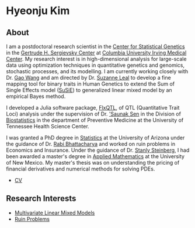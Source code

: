 <!-- ---
layout: page
title: My personal page
tagline: Hyeonju Kim
--- -->

# Hyeonju Kim

## About

I am a postdoctoral research scientist in the [Center for Statistical Genetics](http://statgen.us/Main_Page) in the [Gertrude H. Sergievsky Center](https://www.neurology.columbia.edu/research/research-programs-and-partners/gertrude-h-sergievsky-center) at [Columbia University Irving Medical Center](https://www.cuimc.columbia.edu).  My research interest is in high-dimensional analysis for large-scale data using optimization
techniques in quantitative genetics and genomics, stochastic processes, and its modelling. I am currently working closely with Dr. [Gao Wang](https://www.tigerwang.org) and am directed by Dr. [Suzanne Leal](http://statgen.us/Suzanne_M_Leal_PhD) to develop a fine mapping tool for binary traits in Human Genetics to extend the Sum of Single Effects model ([SuSiE](https://doi.org/10.1111/rssb.12388)) to generalized linear mixed model by an empirical Bayes method.

I developed a Julia software package, [FlxQTL](https://github.com/senresearch/FlxQTL.jl), of QTL (Quantitative Trait Loci) analysis under the supervision of Dr. [\'Saunak Sen](http://senresearch.org/) in the Division of [Biostatistics](https://www.uthsc.edu/preventive-medicine/biostatistics.php) 
in the department of Preventive Medicine at the University 
of Tennessee Health Science Center.  

I was granted a PhD degree in [Statistics](https://statistics.arizona.edu/) at the University of Arizona under the guidance of 
Dr. [Rabi Bhattacharya](https://en.wikipedia.org/wiki/Rabi_Bhattacharya) and worked on ruin problems in Economics and Insurance. 
Under the guidance of Dr. [Stanly Steinberg](https://math.unm.edu/~stanly/), I had been awarded a master's degree in 
[Applied Mathematics](https://math.unm.edu/) at the University of New Mexico. My master's thesis was on understanding the pricing of 
financial derivatives and numerical methods for solving PDEs. 


* [CV](CV_Hyeonju_Kim.pdf)


## Research Interests 

* [Multivariate Linear Mixed Models](fmulti-lmm.html)
* [Ruin Problems](ruin.html)













